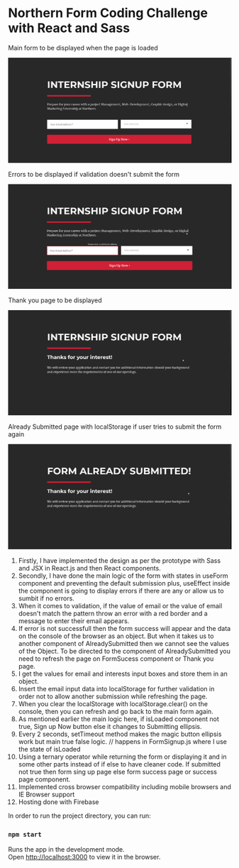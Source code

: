# Northern Form Coding Challenge with React and Sass

 Main form to be displayed when the page is loaded

![](images/form.png)     

 Errors to be displayed if validation doesn't submit the form

![](images/error.png)

 Thank you page to be displayed

![](images/thankYou.png)

 Already Submitted page with localStorage if user tries to submit the form again

![](images/alreadySubmitted.png)


1) Firstly, I have implemented the design as per the prototype with Sass and JSX in React.js and then React components.
2) Secondly, I have done the main logic of the form with states in useForm component and preventing the default submission 
    plus, useEffect inside the component is going to display errors if there are any or allow us to sumbit if no errors.
3) When it comes to validation, if the value of email or the value of email doesn't match the pattern throw an error with a red border and a message to enter their email appears.
4) If error is not successfull then the form success will appear and the data on the console of the browser as an object.
   But when it takes us to another component of AlreadySubmitted then we cannot see the values of  the Object.
   To be directed to the component of AlreadySubmitted you need to refresh the page on FormSucess component or Thank you page.
5) I get the values for email and interests input boxes and store them in an object.
6) Insert the email input data into localStorage for further validation in order not to allow another submission while refreshing the page.
7) When you clear the localStorage with localStorage.clear() on the console, then you can refresh and go back to the main form again.
8) As mentioned earlier the main logic here, if isLoaded component not true, Sign up Now button else it changes to Submitting ellipsis.
9) Every 2 seconds, setTimeout method makes the magic button ellipsis work but main true false logic.
    // happens in FormSignup.js where I use the state of isLoaded
10) Using a ternary operator while returning the form or displaying it and in some other parts instead of if else to have cleaner code. 
     If submitted not true then form sing up page else form success page or success page component.
11) Implemented cross browser compatibility including mobile browsers and IE Browser support
12) Hosting done with Firebase


In order to run the project directory, you can run:

### `npm start`

Runs the app in the development mode.\
Open [http://localhost:3000](http://localhost:3000) to view it in the browser.

